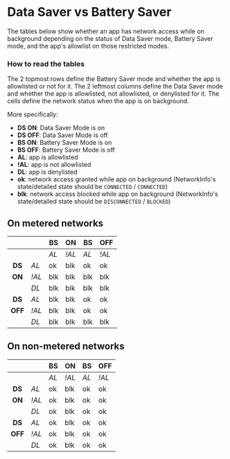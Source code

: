# Data Saver vs Battery Saver

The tables below show whether an app has network access while on background depending on the status of Data Saver mode, Battery Saver mode, and the app's allowlist on those restricted modes.

### How to read the tables

The 2 topmost rows define the Battery Saver mode and whether the app is allowlisted or not for it.
The 2  leftmost columns define the Data Saver mode and whether the app is allowlisted, not allowlisted, or denylisted for it.
The cells define the network status when the app is on background.

More specifically:

* **DS ON**: Data Saver Mode is on
* **DS OFF**: Data Saver Mode is off
* **BS ON**: Battery Saver Mode is on
* **BS OFF**: Battery Saver Mode is off
* **AL**: app is allowlisted
* **!AL**: app is not allowlisted
* **DL**: app is denylisted
* **ok**: network access granted while app on background (NetworkInfo's state/detailed state should be `CONNECTED` / `CONNECTED`)
* **blk**: network access blocked while app on background (NetworkInfo's state/detailed state should be `DISCONNECTED` / `BLOCKED`)


## On metered networks

|         |       | BS   | ON    | BS   | OFF   |
|:-------:|-------|------|-------|------|-------|
|         |       | *AL* | *!AL* | *AL* | *!AL* |
| **DS**  |  *AL* |  ok  | blk   |  ok  |  ok   |
| **ON**  | *!AL* | blk  | blk   | blk  | blk   |
|         |  *DL* | blk  | blk   | blk  | blk   |
| **DS**  |  *AL* | blk  | blk   |  ok  |  ok   |
| **OFF** | *!AL* | blk  | blk   |  ok  |  ok   |
|         |  *DL* | blk  | blk   | blk  | blk   |


## On non-metered networks

|         |       | BS   | ON    | BS   | OFF   |
|:-------:|-------|------|-------|------|-------|
|         |       | *AL* | *!AL* | *AL* | *!AL* |
| **DS**  |  *AL* |  ok  | blk   |  ok  |  ok   |
| **ON**  | *!AL* |  ok  | blk   |  ok  |  ok   |
|         |  *DL* |  ok  | blk   |  ok  |  ok   |
| **DS**  |  *AL* |  ok  | blk   |  ok  |  ok   |
| **OFF** | *!AL* |  ok  | blk   |  ok  |  ok   |
|         |  *DL* |  ok  | blk   |  ok  |  ok   |
